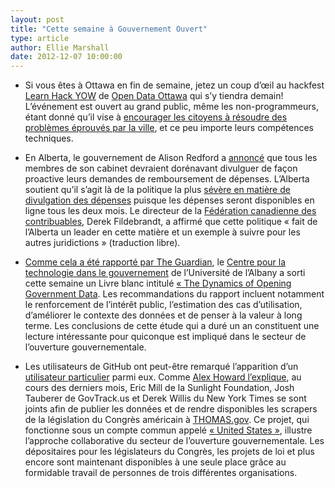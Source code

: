 ```yaml
---
layout: post
title: "Cette semaine à Gouvernement Ouvert"
type: article
author: Ellie Marshall
date: 2012-12-07 10:00:00
---
```

- Si vous êtes à Ottawa en fin de semaine, jetez un coup d’œil au hackfest [Learn Hack YOW](http://learnhackyow.eventbrite.com/) de [Open Data Ottawa](http://blog.opendataottawa.ca/?11429600) qui s’y tiendra demain! L’événement est ouvert au grand public, même les non-programmeurs, étant donné qu’il vise à [encourager les citoyens à résoudre des problèmes éprouvés par la ville](http://www.yourottawaregion.com/news/article/1548125--city-s-open-data-on-the-menu-for-learning-hacking), et ce peu importe leurs compétences techniques.

- En Alberta, le gouvernement de Alison Redford a [annoncé](http://www.ourhometown.ca/edmonton/news/NL0497.php) que tous les membres de son cabinet devraient dorénavant divulguer de façon proactive leurs demandes de remboursement de dépenses. L’Alberta soutient qu’il s’agit là de la politique la plus [sévère en matière de divulgation des dépenses](http://www.globaltvedmonton.com/alberta+government+discloses+members+expenses/6442766587/story.html) puisque les dépenses seront disponibles en ligne tous les deux mois. Le directeur de la [Fédération canadienne des contribuables](http://taxpayer.com/), Derek Fildebrandt, a affirmé que cette politique « fait de l’Alberta un leader en cette matière et un exemple à suivre pour les autres juridictions » (traduction libre).

- [Comme cela a été rapporté par The Guardian](http://www.guardian.co.uk/public-leaders-network/2012/dec/05/open-data-advice-government-managers), le [Centre pour la technologie dans le gouvernement](http://www.ctg.albany.edu/) de l’Université de l’Albany a sorti cette semaine un Livre blanc intitulé [« The Dynamics of Opening Government Data](http://www.ctg.albany.edu/publications/reports/opendata). Les recommandations du rapport incluent notamment le renforcement de l’intérêt public, l’estimation des cas d’utilisation, d’améliorer le contexte des données et de penser à la valeur à long terme. Les conclusions de cette étude qui a duré un an constituent une lecture intéressante pour quiconque est impliqué dans le secteur de l’ouverture gouvernementale. 

- Les utilisateurs de GitHub ont peut-être remarqué l’apparition d’un [utilisateur particulier](https://github.com/unitedstates) parmi eux. Comme [Alex Howard l’explique](http://radar.oreilly.com/2012/12/the-united-states-code-is-on-github.html), au cours des derniers mois, Eric Mill de la Sunlight Foundation, Josh Tauberer de GovTrack.us et Derek Willis du New York Times se sont joints afin de publier les données et de rendre disponibles les scrapers de la législation du Congrès américain à [THOMAS.gov](http://thomas.loc.gov/home/thomas.php). Ce projet, qui fonctionne sous un compte commun appelé [« United States »](https://github.com/unitedstates), illustre l’approche collaborative du secteur de l’ouverture gouvernementale. Les dépositaires pour les législateurs du Congrès, les projets de loi et plus encore sont maintenant disponibles à une seule place grâce au formidable travail de personnes de trois différentes organisations.
